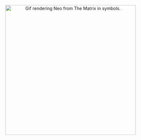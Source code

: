 <div align="center">
    <img src="https://i.giphy.com/oOxSXI5D2cvc6kYSvw.webp" alt="Gif rendering Neo from The Matrix in symbols." width="420">
</div>

<!--
<br><br>

<p align="center">
  <a href="https://skillicons.dev">
    <img src="https://skillicons.dev/icons?i=python" />
  </a>
</p>
-->
